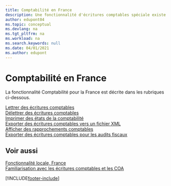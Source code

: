 ```yaml
---
title: Comptabilité en France
description: Une fonctionnalité d'écritures comptables spéciale existe pour la version française de Business Central.
author: edupont04
ms.topic: conceptual
ms.devlang: na
ms.tgt_pltfrm: na
ms.workload: na
ms.search.keywords: null
ms.date: 04/01/2021
ms.author: edupont
---
```

# <a name="general-ledger-in-france" />Comptabilité en France

La fonctionnalité Comptabilité pour la France est décrite dans les rubriques ci-dessous.

[Lettrer des écritures comptables](how-to-apply-general-ledger-entries.md)  
[Délettrer des écritures comptables](how-to-unapply-general-ledger-entries.md)  
[Imprimer des états de la comptabilité](how-to-print-general-ledger-reports.md)  
[Exporter des écritures comptables vers un fichier XML](how-to-export-general-ledger-entries-to-an-xml-file.md)  
[Afficher des rapprochements comptables](how-to-view-ledger-reconciliations.md)  
[Exporter des écritures comptables pour les audits fiscaux](how-to-export-general-ledger-entries-for-tax-audits.md)  

## <a name="see-also" />Voir aussi

[Fonctionnalité locale, France](france-local-functionality.md)  
[Familiarisation avec les écritures comptables et les COA](../../finance-general-ledger.md)  


[!INCLUDE[footer-include](../../includes/footer-banner.md)]
